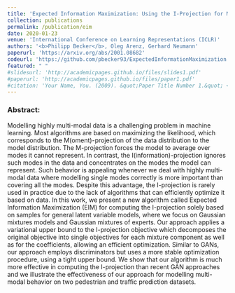 ```yaml
---
title: 'Expected Information Maximization: Using the I-Projection for Mixture Density Estimation'
collection: publications
permalink: /publication/eim
date: 2020-01-23
venue: 'International Conference on Learning Representations (ICLR)'
authors: '<b>Philipp Becker</b>, Oleg Arenz, Gerhard Neumann'
paperurl: 'https://arxiv.org/abs/2001.08682'
codeurl: 'https://github.com/pbecker93/ExpectedInformationMaximization'
featured: " " 
#slidesurl: 'http://academicpages.github.io/files/slides1.pdf'
#paperurl: 'http://academicpages.github.io/files/paper1.pdf'
#citation: 'Your Name, You. (2009). &quot;Paper Title Number 1.&quot; <i>Journal 1</i>. 1(1).'
---
```


<p>
<h3> Abstract: </h3>

Modelling highly multi-modal data is a challenging problem in machine learning. Most algorithms are based on maximizing the likelihood, which corresponds to the M(oment)-projection of the data distribution to the model distribution. The M-projection forces the model to average over modes it cannot represent. In contrast, the I(information)-projection ignores such modes in the data and concentrates on the modes the model can represent. Such behavior is appealing whenever we deal with highly multi-modal data where modelling single modes correctly is more important than covering all the modes. Despite this advantage, the I-projection is rarely used in practice due to the lack of algorithms that can efficiently optimize it based on data. In this work, we present a new algorithm called Expected Information Maximization (EIM) for computing the I-projection solely based on samples for general latent variable models, where we focus on Gaussian mixtures models and Gaussian mixtures of experts. Our approach applies a variational upper bound to the I-projection objective which decomposes the original objective into single objectives for each mixture component as well as for the coefficients, allowing an efficient optimization. Similar to GANs, our approach employs discriminators but uses a more stable optimization procedure, using a tight upper bound. We show that our algorithm is much more effective in computing the I-projection than recent GAN approaches and we illustrate the effectiveness of our approach for modelling multi-modal behavior on two pedestrian and traffic prediction datasets.
</p>